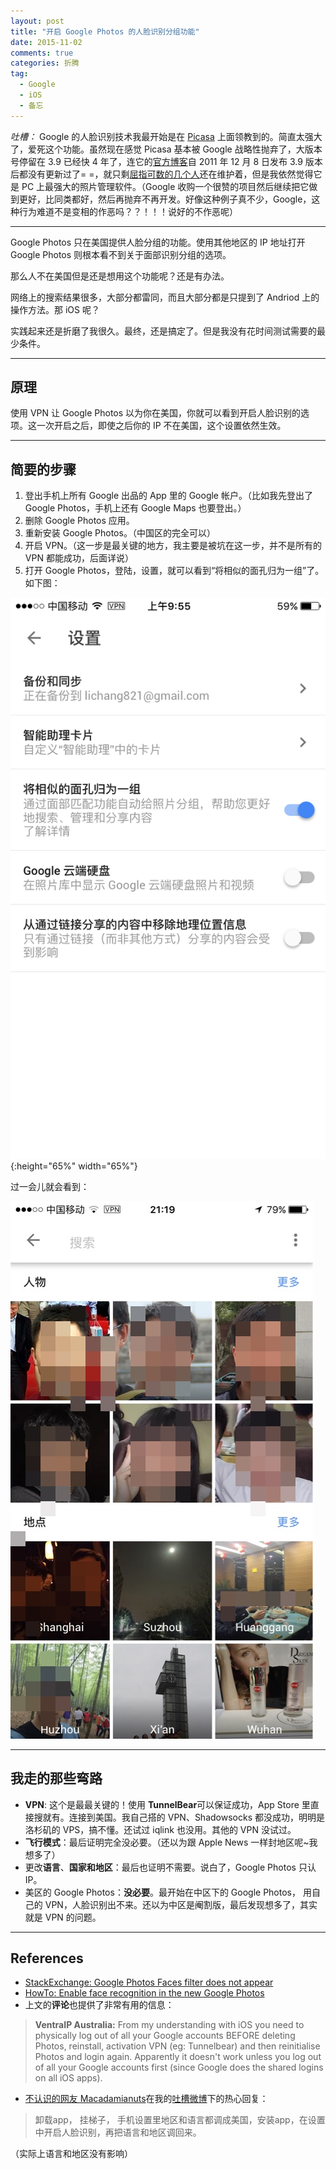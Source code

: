 ```yaml
---
layout: post
title: "开启 Google Photos 的人脸识别分组功能"
date: 2015-11-02
comments: true
categories: 折腾
tag: 
  - Google
  - iOS
  - 备忘
---
```


*吐槽：* Google 的人脸识别技术我最开始是在 [Picasa][3] 上面领教到的。简直太强大了，爱死这个功能。虽然现在感觉 Picasa 基本被 Google 战略性抛弃了，大版本号停留在 3.9 已经快 4 年了，连它的[官方博客][1]自 2011 年 12 月 8 日发布 3.9 版本后都没有更新过了= =，就只剩[屈指可数的几个人][2]还在维护着，但是我依然觉得它是 PC 上最强大的照片管理软件。（Google 收购一个很赞的项目然后继续把它做到更好，比同类都好，然后再抛弃不再开发。好像这种例子真不少，Google，这种行为难道不是变相的作恶吗？？！！！说好的不作恶呢）

---

Google Photos 只在美国提供人脸分组的功能。使用其他地区的 IP 地址打开 Google Photos 则根本看不到关于面部识别分组的选项。

那么人不在美国但是还是想用这个功能呢？还是有办法。

网络上的搜索结果很多，大部分都雷同，而且大部分都是只提到了 Andriod 上的操作方法。那 iOS 呢？

实践起来还是折磨了我很久。最终，还是搞定了。但是我没有花时间测试需要的最少条件。

---

## 原理

使用 VPN 让 Google Photos 以为你在美国，你就可以看到开启人脸识别的选项。这一次开启之后，即使之后你的 IP 不在美国，这个设置依然生效。

---

## 简要的步骤

1. 登出手机上所有 Google 出品的 App 里的 Google 帐户。（比如我先登出了 Google Photos，手机上还有 Google Maps 也要登出。）
2. 删除 Google Photos 应用。
3. 重新安装 Google Photos。（中国区的完全可以）
4. 开启 VPN。（这一步是最关键的地方，我主要是被坑在这一步，并不是所有的 VPN 都能成功，后面详说）
5. 打开 Google Photos，登陆，设置，就可以看到“将相似的面孔归为一组”了。如下图：

![](\assets\images\2015\11\02\setting.png){:height="65%" width="65%"}

过一会儿就会看到：

![](\assets\images\2015\11\02\people.png)

---

## 我走的那些弯路

- **VPN**: 这个是最最关键的！使用 **TunnelBear**可以保证成功，App Store 里直接搜就有。连接到美国。我自己搭的 VPN、Shadowsocks 都没成功，明明是洛杉矶的 VPS，搞不懂。还试过 iqlink 也没用。其他的 VPN 没试过。
- **飞行模式**：最后证明完全没必要。（还以为跟 Apple News 一样封地区呢~我想多了）
- 更改**语言**、**国家和地区**：最后也证明不需要。说白了，Google Photos 只认 IP。
- 美区的 Google Photos：**没必要**。最开始在中区下的 Google Photos， 用自己的 VPN，人脸识别出不来。还以为中区是阉割版，最后发现想多了，其实就是 VPN 的问题。

---

## References
- [StackExchange: Google Photos Faces filter does not appear](http://webapps.stackexchange.com/questions/78621/google-photos-faces-filter-does-not-appear)
- [HowTo: Enable face recognition in the new Google Photos][4]
- 上文的**评论**也提供了非常有用的信息：

>**VentraIP Australia:**
>From my understanding with iOS you need to physically log out of all your Google accounts BEFORE deleting Photos, reinstall, activation VPN (eg: Tunnelbear) and then reinitialise Photos and login again.
>Apparently it doesn't work unless you log out of all your Google accounts first (since Google does the shared logins on all iOS apps).

- [不认识的网友 Macadamianuts][5]在我的[吐槽微博][6]下的热心回复：

> 卸载app， 挂梯子， 手机设置里地区和语言都调成美国，安装app，在设置中开启人脸识别，再把语言和地区调回来。

（实际上语言和地区没有影响）

[1]: http://googlephotos.blogspot.com/
[2]: https://sites.google.com/site/picasaresources/top-contributors
[3]: http://picasa.google.com/
[4]: http://ausdroid.net/howto/howto-enable-face-recognition-in-the-new-google-photos/
[5]: http://weibo.com/u/5631999767
[6]: http://weibo.com/1772939994/D14JLbtuC?from=page_1005051772939994_profile&wvr=6&mod=weibotime&type=comment